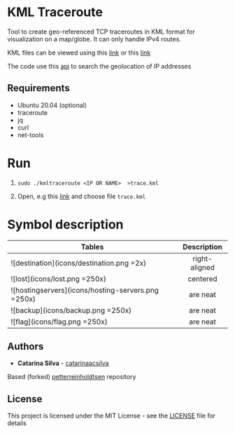 # KML Traceroute

Tool to create geo-referenced TCP traceroutes in KML format for visualization on a map/globe.  It can only handle IPv4 routes.

KML files can be viewed using this [link](http://ivanrublev.me/kml/) or this [link](http://kmlviewer.nsspot.net/)

The code use this [api](https://freegeoip.live/) to search the geolocation of IP addresses

## Requirements

- Ubuntu 20.04 (optional)
- traceroute
- jq
- curl
- net-tools

# Run

1. `sudo ./kmltraceroute <IP OR NAME>  >trace.kml`

2. Open, e.g this [link](http://kmlviewer.nsspot.net/) and choose file `trace.kml`


# Symbol description

| Tables                                        | Description   |
| ----------------------------------------------|:-------------:|
| ![destination](icons/destination.png =2x)         | right-aligned |
| ![lost](icons/lost.png =250x)                       | centered      |    
| ![hostingservers](icons/hosting-servers.png =250x)  | are neat      |
| ![backup](icons/backup.png =250x)                   | are neat      | 
| ![flag](icons/flag.png =250x)                       | are neat      |   


## Authors

* **Catarina Silva** - [catarinaacsilva](https://github.com/catarinaacsilva)

Based (forked) [petterreinholdtsen](https://github.com/petterreinholdtsen/kmltraceroute) repository

## License

This project is licensed under the MIT License - see the [LICENSE](LICENSE) file for details